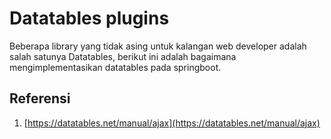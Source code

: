 # Datatables plugins

Beberapa library yang tidak asing untuk kalangan web developer adalah salah satunya Datatables, berikut ini adalah bagaimana mengimplementasikan datatables pada springboot.

## Referensi

1. [https://datatables.net/manual/ajax](https://datatables.net/manual/ajax)





